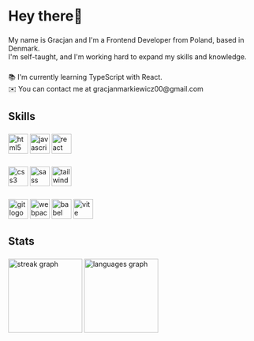<h1 align="left">Hey there👋</h1>

###

<p align="left">My name is Gracjan and I'm a Frontend Developer from Poland, based in Denmark. <br>I'm self-taught, and I'm working hard to expand my skills and knowledge.</p>

###

<p align="left">📚 I'm currently learning TypeScript with React.<br>✉️  You can contact me at gracjanmarkiewicz00@gmail.com</p>

###

<div align="left">
</div>

###

<h2 align="left">Skills</h2>

###

<div align="left">
  <img src="https://skillicons.dev/icons?i=html" height="40" alt="html5 logo"  />
  <img src="https://skillicons.dev/icons?i=js" height="40" alt="javascript logo"  />
<!--   <img src="https://skillicons.dev/icons?i=ts" height="40" alt="typescript logo"  /> -->
  <img src="https://skillicons.dev/icons?i=react" height="40" alt="react logo"  />
</div>

###

<div align="left">
  <img src="https://skillicons.dev/icons?i=css" height="40" alt="css3 logo"  />
  <img src="https://skillicons.dev/icons?i=sass" height="40" alt="sass logo"  />
  <img src="https://skillicons.dev/icons?i=tailwind" height="40" alt="tailwindcss logo"  />
</div>

###

<div align="left">
  <img src="https://skillicons.dev/icons?i=git" height="40" alt="git logo"  />
  <img src="https://skillicons.dev/icons?i=webpack" height="40" alt="webpack logo"  />
  <img src="https://skillicons.dev/icons?i=babel" height="40" alt="babel logo"  />
  <img src="https://skillicons.dev/icons?i=vite" height="40" alt="vite logo"  />
</div>

###

<h2 align="left">Stats</h2>

###

<div align="left">
  <img src="https://streak-stats.demolab.com?user=markewycz&locale=en&mode=daily&theme=dark&hide_border=false&border_radius=5&order=3" height="150" alt="streak graph"  />
  <img src="https://github-readme-stats.vercel.app/api/top-langs?username=markewycz&locale=en&hide_title=false&layout=compact&card_width=320&langs_count=5&theme=dark&hide_border=false&order=2" height="150" alt="languages graph"  />
</div>

###
